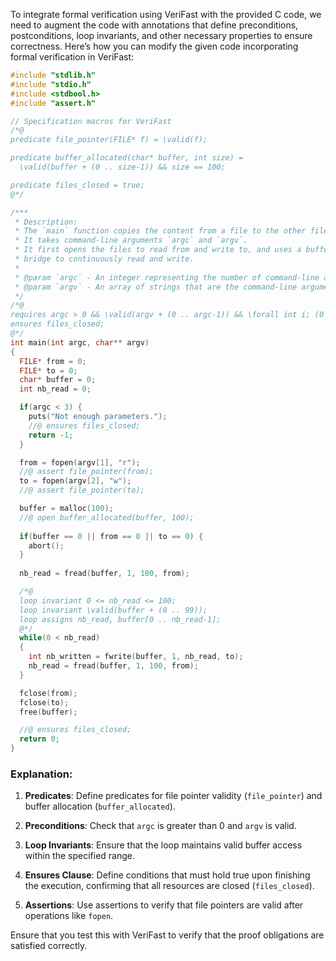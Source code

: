 To integrate formal verification using VeriFast with the provided C code, we need to augment the code with annotations that define preconditions, postconditions, loop invariants, and other necessary properties to ensure correctness. Here’s how you can modify the given code incorporating formal verification in VeriFast:

```c
#include "stdlib.h"
#include "stdio.h"
#include <stdbool.h>
#include "assert.h"

// Specification macros for VeriFast
/*@
predicate file_pointer(FILE* f) = \valid(f);

predicate buffer_allocated(char* buffer, int size) = 
  \valid(buffer + (0 .. size-1)) && size == 100;

predicate files_closed = true;
@*/

/***
 * Description:
 * The `main` function copies the content from a file to the other file. 
 * It takes command-line arguments `argc` and `argv`.
 * It first opens the files to read from and write to, and uses a buffer as a 
 * bridge to continuously read and write.
 *
 * @param `argc` - An integer representing the number of command-line arguments.
 * @param `argv` - An array of strings that are the command-line arguments.
 */
/*@
requires argc > 0 && \valid(argv + (0 .. argc-1)) && \forall int i; (0 <= i < argc ==> \valid(argv[i]));
ensures files_closed;
@*/
int main(int argc, char** argv)
{
  FILE* from = 0;
  FILE* to = 0;
  char* buffer = 0;
  int nb_read = 0;

  if(argc < 3) {
    puts("Not enough parameters.");
    //@ ensures files_closed;
    return -1; 
  }

  from = fopen(argv[1], "r");
  //@ assert file_pointer(from);
  to = fopen(argv[2], "w");
  //@ assert file_pointer(to);

  buffer = malloc(100);
  //@ open buffer_allocated(buffer, 100);
  
  if(buffer == 0 || from == 0 || to == 0) {
    abort(); 
  }
  
  nb_read = fread(buffer, 1, 100, from);

  /*@ 
  loop invariant 0 <= nb_read <= 100;
  loop invariant \valid(buffer + (0 .. 99));
  loop assigns nb_read, buffer[0 .. nb_read-1];
  @*/
  while(0 < nb_read)
  {
    int nb_written = fwrite(buffer, 1, nb_read, to);
    nb_read = fread(buffer, 1, 100, from);
  }

  fclose(from);
  fclose(to);
  free(buffer);

  //@ ensures files_closed; 
  return 0;
}
```

### Explanation:
1. **Predicates**: Define predicates for file pointer validity (`file_pointer`) and buffer allocation (`buffer_allocated`).

2. **Preconditions**: Check that `argc` is greater than 0 and `argv` is valid.

3. **Loop Invariants**: Ensure that the loop maintains valid buffer access within the specified range.

4. **Ensures Clause**: Define conditions that must hold true upon finishing the execution, confirming that all resources are closed (`files_closed`).

5. **Assertions**: Use assertions to verify that file pointers are valid after operations like `fopen`.

Ensure that you test this with VeriFast to verify that the proof obligations are satisfied correctly.
